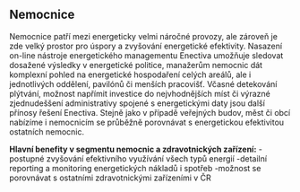 ## Nemocnice
Nemocnice patří mezi energeticky velmi náročné provozy, ale zároveň je zde velký prostor pro úspory a zvyšování energetické efektivity. Nasazení on-line nástroje energetického managementu Enectiva umožňuje sledovat dosažené výsledky v energetické politice, manažerům nemocnic dát komplexní pohled na energetické hospodaření celých areálů, ale i jednotlivých oddělení, pavilónů či menších pracovišť. Včasné detekování plýtvání, možnost napřímit investice do nejvhodnějších míst či výrazné zjednudeššení administrativy spojené s energetickými daty jsou další přínosy řešení Enectiva. Stejně jako v případě veřejných budov, měst či obcí nabízíme i nemocnicím se průběžně porovnávat s energetickou efektivitou ostatních nemocnic.

**Hlavní benefity v segmentu nemocnic a zdravotnických zařízení:**
-postupné zvyšování efektivního využívání všech typů energií
-detailní reporting a monitoring energetických nákladů i spotřeb
-možnost se porovnávat s ostatními zdravotnickými zařízeními v ČR

